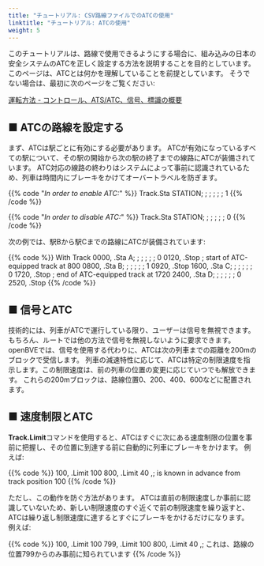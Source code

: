 ```yaml
---
title: "チュートリアル: CSV路線ファイルでのATCの使用"
linktitle: "チュートリアル: ATCの使用"
weight: 5
---
```


このチュートリアルは、路線で使用できるようにする場合に、組み込みの日本の安全システムのATCを正しく設定する方法を説明することを目的としています。 このページは、ATCとは何かを理解していることを前提としています。 そうでない場合は、最初に次のページをご覧ください:

[運転方法 - コントロール、ATS/ATC、信号、標識の概要](https://openbve-project.net/play-japanese/)

## ■ ATCの路線を設定する
まず、ATCは駅ごとに有効にする必要があります。 ATCが有効になっているすべての駅について、その駅の開始から次の駅の終了までの線路にATCが装備されています。 ATC対応の線路の終わりはシステムによって事前に認識されているため、列車は時間内にブレーキをかけてオーバートラベルを防ぎます。

{{% code "*In order to enable ATC:*" %}}
Track.Sta STATION; ; ; ; ; ; 1
{{% /code %}}

{{% code "*In order to disable ATC:*" %}}
Track.Sta STATION; ; ; ; ; ; 0 
{{% /code %}}

次の例では、駅Bから駅Cまでの路線にATCが装備されています:

{{% code %}}
With Track 
0000, .Sta A; ; ; ; ; ; 0 
0120, .Stop 
; start of ATC-equipped track at 800 
0800, .Sta B; ; ; ; ; ; 1 
0920, .Stop 
1600, .Sta C; ; ; ; ; ; 0 
1720, .Stop 
; end of ATC-equipped track at 1720 
2400, .Sta D; ; ; ; ; ; 0 
2520, .Stop 
{{% /code %}}

## ■ 信号とATC

技術的には、列車がATCで運行している限り、ユーザーは信号を無視できます。 もちろん、ルートでは他の方法で信号を無視しないように要求できます。 openBVEでは、信号を使用する代わりに、ATCは次の列車までの距離を200mのブロックで受信します。 列車の減速特性に応じて、ATCは特定の制限速度を指示します。この制限速度は、前の列車の位置の変更に応じていつでも解放できます。 これらの200mブロックは、路線位置0、200、400、600などに配置されます。

## ■ 速度制限とATC

**Track.Limit**コマンドを使用すると、ATCはすぐに次にある速度制限の位置を事前に把握し、その位置に到達する前に自動的に列車にブレーキをかけます。 例えば:

{{% code %}}
100, .Limit 100 
800, .Limit 40 ,; is known in advance from track position 100 
{{% /code %}}

ただし、この動作を防ぐ方法があります。 ATCは直前の制限速度しか事前に認識していないため、新しい制限速度のすぐ近くで前の制限速度を繰り返すと、ATCは繰り返し制限速度に達するとすぐにブレーキをかけるだけになります。 例えば:

{{% code %}}
100, .Limit 100 
799, .Limit 100 
800, .Limit 40 ,; これは、路線の位置799からのみ事前に知られています
{{% /code %}}
